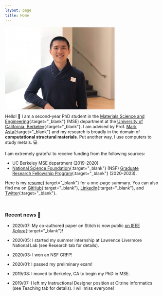```yaml
---
layout: page
title: Home
---
```

 
<p><img src="assets/propic_enze.JPG" alt="Enze Chen" align="middle" width="360px"></p>

Hello! 👋 I am a second-year PhD student in the [Materials Science and Engineering](https://www.mse.berkeley.edu/){:target="_blank"} (MSE) department at the [University of California, Berkeley](https://www.berkeley.edu/){:target="_blank"}. I am advised by Prof. [Mark Asta](https://mse.berkeley.edu/people_new/asta/){:target="_blank"} and my research is broadly in the domain of **computational structural materials**. Put another way, I use computers to study metals. 💻

I am extremely grateful to receive funding from the following sources:   
* UC Berkeley MSE department (2019-2020)
* [National Science Foundation](https://www.nsf.gov/){:target="_blank"} (NSF) [Graduate Research Fellowship Program](https://www.nsfgrfp.org/){:target="_blank"} (2020-2023).

Here is my [resume](assets/resume_general.pdf){:target="_blank"} for a one-page summary. You can also find me on [GitHub](https://github.com/enze-chen){:target="_blank"}, [LinkedIn](https://www.linkedin.com/in/enzechen/){:target="_blank"}, and [Twitter](https://twitter.com/enze_chen1){:target="_blank"}.

<br>

### Recent news 📰

* 2020/07: My co-authored paper on Stitch is now public [on IEEE *Xplore*](https://ieeexplore.ieee.org/abstract/document/9139788){:target="_blank"}!

* 2020/05: I started my summer internship at Lawrence Livermore National Lab (see Research tab for details).

* 2020/03: I won an NSF GRFP!

* 2020/01: I passed my preliminary exam!

* 2019/08: I moved to Berkeley, CA to begin my PhD in MSE.

* 2019/07: I left my Instructional Designer position at Citrine Informatics (see Teaching tab for details). I will miss everyone!
